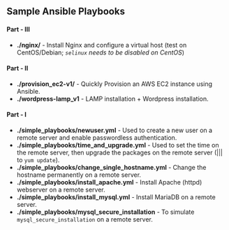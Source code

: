 ## Sample Ansible Playbooks  
  
#### Part - III

- **./nginx/** - Install Nginx and configure a virtual host (test on CentOS/Debian; *`selinux` needs to be disabled on CentOS*)

#### Part - II

 
- **./provision\_ec2-v1/** - Quickly Provision an AWS EC2 instance using Ansible.
- **./wordpress-lamp\_v1** - LAMP installation + Wordpress installation.
  
  
#### Part - I

- **./simple_playbooks/newuser.yml** - Used to create a new user on a remote server and enable passwordless authentication.  
- **./simple_playbooks/time\_and\_upgrade.yml** - Used to set the time on the remote server, then upgrade the packages on the remote server (||| to `yum update`).  
- **./simple_playbooks/change\_single\_hostname.yml** - Change the hostname permanently on a remote server.  
- **./simple_playbooks/install\_apache.yml** - Install Apache (httpd) webserver on a remote server.  
- **./simple_playbooks/install\_mysql.yml** - Install MariaDB on a remote server.  
- **./simple_playbooks/mysql_secure_installation** - To simulate `mysql_secure_installation` on a remote server.  
